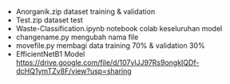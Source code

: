 - Anorganik.zip dataset training & validation   
- Test.zip dataset test   
- Waste-Classification.ipynb notebook colab keseluruhan model   
- changename.py mengubah nama file   
- movefile.py membagi data training 70% & validation 30%    
- EfficientNetB1 Model https://drive.google.com/file/d/107ylJJ97Rs9ongkIQDf-dcHQ1ymTZv8F/view?usp=sharing
